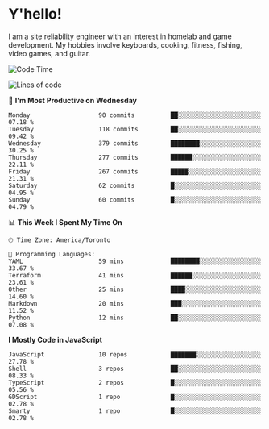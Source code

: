 # Y'hello!
I am a site reliability engineer with an interest in homelab and game development.
My hobbies involve keyboards, cooking, fitness, fishing, video games, and guitar.

<!--START_SECTION:waka-->
![Code Time](http://img.shields.io/badge/Code%20Time-82%20hrs%2046%20mins-blue)

![Lines of code](https://img.shields.io/badge/From%20Hello%20World%20I%27ve%20Written-2.6%20million%20lines%20of%20code-blue)

📅 **I'm Most Productive on Wednesday** 

```text
Monday                   90 commits          ██░░░░░░░░░░░░░░░░░░░░░░░   07.18 % 
Tuesday                  118 commits         ██░░░░░░░░░░░░░░░░░░░░░░░   09.42 % 
Wednesday                379 commits         ████████░░░░░░░░░░░░░░░░░   30.25 % 
Thursday                 277 commits         ██████░░░░░░░░░░░░░░░░░░░   22.11 % 
Friday                   267 commits         █████░░░░░░░░░░░░░░░░░░░░   21.31 % 
Saturday                 62 commits          █░░░░░░░░░░░░░░░░░░░░░░░░   04.95 % 
Sunday                   60 commits          █░░░░░░░░░░░░░░░░░░░░░░░░   04.79 % 
```


📊 **This Week I Spent My Time On** 

```text
🕑︎ Time Zone: America/Toronto

💬 Programming Languages: 
YAML                     59 mins             ████████░░░░░░░░░░░░░░░░░   33.67 % 
Terraform                41 mins             ██████░░░░░░░░░░░░░░░░░░░   23.61 % 
Other                    25 mins             ████░░░░░░░░░░░░░░░░░░░░░   14.60 % 
Markdown                 20 mins             ███░░░░░░░░░░░░░░░░░░░░░░   11.52 % 
Python                   12 mins             ██░░░░░░░░░░░░░░░░░░░░░░░   07.08 % 
```

**I Mostly Code in JavaScript** 

```text
JavaScript               10 repos            ███████░░░░░░░░░░░░░░░░░░   27.78 % 
Shell                    3 repos             ██░░░░░░░░░░░░░░░░░░░░░░░   08.33 % 
TypeScript               2 repos             █░░░░░░░░░░░░░░░░░░░░░░░░   05.56 % 
GDScript                 1 repo              █░░░░░░░░░░░░░░░░░░░░░░░░   02.78 % 
Smarty                   1 repo              █░░░░░░░░░░░░░░░░░░░░░░░░   02.78 % 
```




<!--END_SECTION:waka-->
